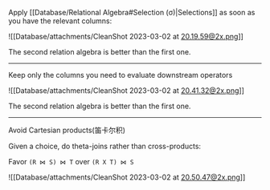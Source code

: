 
Apply [[Database/Relational Algebra#Selection (σ)|Selections]] as soon as you have the relevant columns:

![[Database/attachments/CleanShot 2023-03-02 at 20.19.59@2x.png]]

The second relation algebra is better than the first one.

---

Keep only the columns you need to evaluate downstream operators

![[Database/attachments/CleanShot 2023-03-02 at 20.41.32@2x.png]]

The second relation algebra is better than the first one.

---

Avoid Cartesian products(笛卡尔积)

Given a choice, do theta-joins rather than cross-products:

Favor `(R ⋈ S) ⋈ T` over `(R X T) ⋈ S`

![[Database/attachments/CleanShot 2023-03-02 at 20.50.47@2x.png]]

